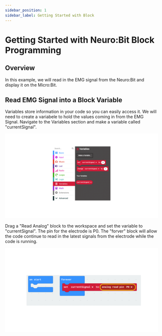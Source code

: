 ```yaml
---
sidebar_position: 1
sidebar_label: Getting Started with Block 
---
```


# Getting Started with Neuro:Bit Block Programming #

## Overview ##

In this example, we will read in the EMG signal from the Neuro:Bit and display it on the Micro:Bit. 


## Read EMG Signal into a Block Variable ##
Variables store information in your code so you can easily access it.   We will need to create a variabele to hold the values coming in from the EMG Signal.  Navigate to the Variables section and make a variable called "currentSignal".

![Add a Block Variable]( ./blk_var.png)

Drag a "Read Analog" block to the workspace and set the variable to "currentSignal".  The pin for the electrode is P0.   The "forver" block will allow the code continue to read in the latest signals from the electrode while the code is running.

![Set Variable to Pin0]( ./blk_varReadPort.png)



